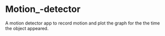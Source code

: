 # Motion_-detector
A motion  detector app to record motion and plot the graph for the the time the object appeared.
